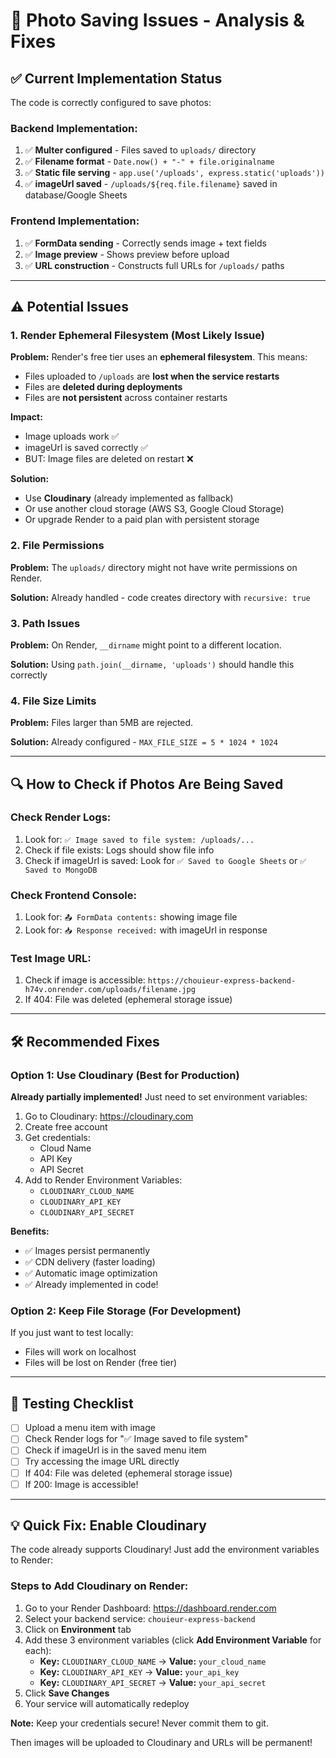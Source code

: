 # 📸 Photo Saving Issues - Analysis & Fixes

## ✅ Current Implementation Status

The code is correctly configured to save photos:

### Backend Implementation:
1. ✅ **Multer configured** - Files saved to `uploads/` directory
2. ✅ **Filename format** - `Date.now() + "-" + file.originalname`
3. ✅ **Static file serving** - `app.use('/uploads', express.static('uploads'))`
4. ✅ **imageUrl saved** - `/uploads/${req.file.filename}` saved in database/Google Sheets

### Frontend Implementation:
1. ✅ **FormData sending** - Correctly sends image + text fields
2. ✅ **Image preview** - Shows preview before upload
3. ✅ **URL construction** - Constructs full URLs for `/uploads/` paths

---

## ⚠️ Potential Issues

### 1. **Render Ephemeral Filesystem** (Most Likely Issue)
**Problem:** Render's free tier uses an **ephemeral filesystem**. This means:
- Files uploaded to `/uploads` are **lost when the service restarts**
- Files are **deleted during deployments**
- Files are **not persistent** across container restarts

**Impact:**
- Image uploads work ✅
- imageUrl is saved correctly ✅
- BUT: Image files are deleted on restart ❌

**Solution:**
- Use **Cloudinary** (already implemented as fallback)
- Or use another cloud storage (AWS S3, Google Cloud Storage)
- Or upgrade Render to a paid plan with persistent storage

### 2. **File Permissions**
**Problem:** The `uploads/` directory might not have write permissions on Render.

**Solution:** Already handled - code creates directory with `recursive: true`

### 3. **Path Issues**
**Problem:** On Render, `__dirname` might point to a different location.

**Solution:** Using `path.join(__dirname, 'uploads')` should handle this correctly

### 4. **File Size Limits**
**Problem:** Files larger than 5MB are rejected.

**Solution:** Already configured - `MAX_FILE_SIZE = 5 * 1024 * 1024`

---

## 🔍 How to Check if Photos Are Being Saved

### Check Render Logs:
1. Look for: `✅ Image saved to file system: /uploads/...`
2. Check if file exists: Logs should show file info
3. Check if imageUrl is saved: Look for `✅ Saved to Google Sheets` or `✅ Saved to MongoDB`

### Check Frontend Console:
1. Look for: `📤 FormData contents:` showing image file
2. Look for: `📥 Response received:` with imageUrl in response

### Test Image URL:
1. Check if image is accessible: `https://chouieur-express-backend-h74v.onrender.com/uploads/filename.jpg`
2. If 404: File was deleted (ephemeral storage issue)

---

## 🛠️ Recommended Fixes

### Option 1: Use Cloudinary (Best for Production)
**Already partially implemented!** Just need to set environment variables:

1. Go to Cloudinary: https://cloudinary.com
2. Create free account
3. Get credentials:
   - Cloud Name
   - API Key
   - API Secret
4. Add to Render Environment Variables:
   - `CLOUDINARY_CLOUD_NAME`
   - `CLOUDINARY_API_KEY`
   - `CLOUDINARY_API_SECRET`

**Benefits:**
- ✅ Images persist permanently
- ✅ CDN delivery (faster loading)
- ✅ Automatic image optimization
- ✅ Already implemented in code!

### Option 2: Keep File Storage (For Development)
If you just want to test locally:
- Files will work on localhost
- Files will be lost on Render (free tier)

---

## 🧪 Testing Checklist

- [ ] Upload a menu item with image
- [ ] Check Render logs for "✅ Image saved to file system"
- [ ] Check if imageUrl is in the saved menu item
- [ ] Try accessing the image URL directly
- [ ] If 404: File was deleted (ephemeral storage issue)
- [ ] If 200: Image is accessible!

---

## 💡 Quick Fix: Enable Cloudinary

The code already supports Cloudinary! Just add the environment variables to Render:

### Steps to Add Cloudinary on Render:

1. Go to your Render Dashboard: https://dashboard.render.com
2. Select your backend service: `chouieur-express-backend`
3. Click on **Environment** tab
4. Add these 3 environment variables (click **Add Environment Variable** for each):
   - **Key:** `CLOUDINARY_CLOUD_NAME` → **Value:** `your_cloud_name`
   - **Key:** `CLOUDINARY_API_KEY` → **Value:** `your_api_key`
   - **Key:** `CLOUDINARY_API_SECRET` → **Value:** `your_api_secret`
5. Click **Save Changes**
6. Your service will automatically redeploy

**Note:** Keep your credentials secure! Never commit them to git.

Then images will be uploaded to Cloudinary and URLs will be permanent!

